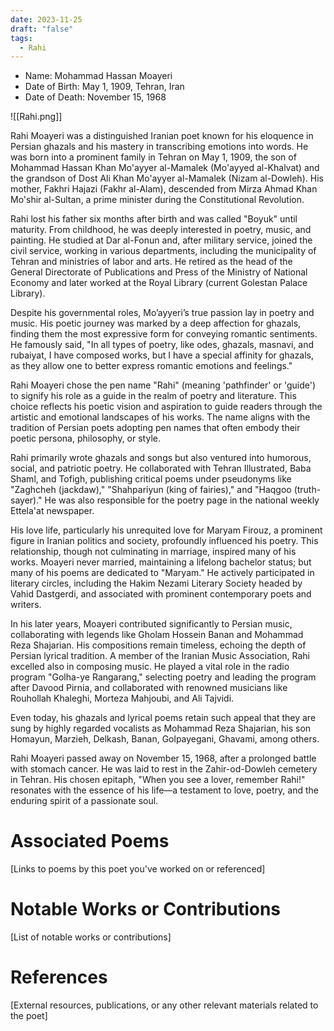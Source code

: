 ```yaml
---
date: 2023-11-25
draft: "false"
tags:
  - Rahi
---
```


- Name: Mohammad Hassan Moayeri
- Date of Birth: May 1, 1909, Tehran, Iran
- Date of Death: November 15, 1968

![[Rahi.png]]

Rahi Moayeri was a distinguished Iranian poet known for his eloquence in Persian ghazals and his mastery in transcribing emotions into words. He was born into a prominent family in Tehran on May 1, 1909, the son of Mohammad Hassan Khan Mo'ayyer al-Mamalek (Mo'ayyed al-Khalvat) and the grandson of Dost Ali Khan Mo'ayyer al-Mamalek (Nizam al-Dowleh). His mother, Fakhri Hajazi (Fakhr al-Alam), descended from Mirza Ahmad Khan Mo'shir al-Sultan, a prime minister during the Constitutional Revolution.

Rahi lost his father six months after birth and was called "Boyuk" until maturity. From childhood, he was deeply interested in poetry, music, and painting. He studied at Dar al-Fonun and, after military service, joined the civil service, working in various departments, including the municipality of Tehran and ministries of labor and arts. He retired as the head of the General Directorate of Publications and Press of the Ministry of National Economy and later worked at the Royal Library (current Golestan Palace Library).

Despite his governmental roles, Mo’ayyeri’s  true passion lay in poetry and music. His poetic journey was marked by a deep affection for ghazals, finding them the most expressive form for conveying romantic sentiments. He famously said, "In all types of poetry, like odes, ghazals, masnavi, and rubaiyat, I have composed works, but I have a special affinity for ghazals, as they allow one to better express romantic emotions and feelings."

Rahi Moayeri chose the pen name "Rahi" (meaning 'pathfinder' or 'guide') to signify his role as a guide in the realm of poetry and literature. This choice reflects his poetic vision and aspiration to guide readers through the artistic and emotional landscapes of his works. The name aligns with the tradition of Persian poets adopting pen names that often embody their poetic persona, philosophy, or style.

Rahi primarily wrote ghazals and songs but also ventured into humorous, social, and patriotic poetry. He collaborated with Tehran Illustrated, Baba Shaml, and Tofigh, publishing critical poems under pseudonyms like "Zaghcheh (jackdaw),"  "Shahpariyun (king of fairies)," and "Haqgoo (truth-sayer)." He was also responsible for the poetry page in the national weekly Ettela'at newspaper.

His love life, particularly his unrequited love for Maryam Firouz, a prominent figure in Iranian politics and society, profoundly influenced his poetry. This relationship, though not culminating in marriage, inspired many of his works. Moayeri never married, maintaining a lifelong bachelor status; but many of his poems are dedicated to "Maryam." He actively participated in literary circles, including the Hakim Nezami Literary Society headed by Vahid Dastgerdi, and associated with prominent contemporary poets and writers.

In his later years, Moayeri contributed significantly to Persian music, collaborating with legends like Gholam Hossein Banan and Mohammad Reza Shajarian. His compositions remain timeless, echoing the depth of Persian lyrical tradition. A member of the Iranian Music Association, Rahi excelled also in composing music. He played a vital role in the radio program "Golha-ye Rangarang," selecting poetry and leading the program after Davood Pirnia, and collaborated with renowned musicians like Rouhollah Khaleghi, Morteza Mahjoubi, and Ali Tajvidi. 

Even today, his ghazals and lyrical poems retain such appeal that they are sung by  highly regarded vocalists as Mohammad Reza Shajarian, his son Homayun, Marzieh, Delkash, Banan, Golpayegani, Ghavami, among others.

Rahi Moayeri passed away on November 15, 1968, after a prolonged battle with stomach cancer. He was laid to rest in the Zahir-od-Dowleh cemetery in Tehran. His chosen epitaph, "When you see a lover, remember Rahi!" resonates with the essence of his life—a testament to love, poetry, and the enduring spirit of a passionate soul.

# Associated Poems
[Links to poems by this poet you've worked on or referenced]

# Notable Works or Contributions
[List of notable works or contributions]

# References
[External resources, publications, or any other relevant materials related to the poet]
